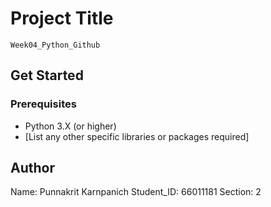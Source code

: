 # Project Title
    Week04_Python_Github
## Get Started
### Prerequisites
* Python 3.X (or higher)
* [List any other specific libraries or packages required]
## Author
Name: Punnakrit Karnpanich
Student_ID: 66011181
Section: 2 
